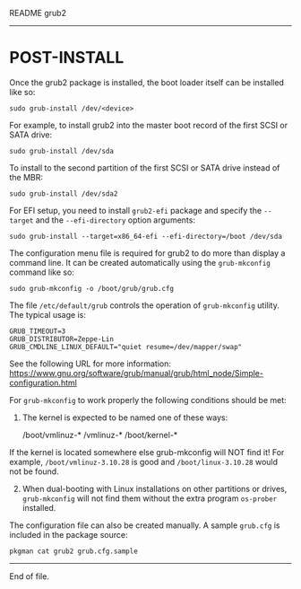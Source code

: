 README grub2

---


POST-INSTALL
============

Once the grub2 package is installed, the boot loader itself can be installed
like so:

    sudo grub-install /dev/<device>

For example, to install grub2 into the master boot record of the first SCSI or
SATA drive:

    sudo grub-install /dev/sda

To install to the second partition of the first SCSI or SATA drive instead of
the MBR:

    sudo grub-install /dev/sda2

For EFI setup, you need to install `grub2-efi` package and specify the
`--target` and the `--efi-directory` option arguments:

    sudo grub-install --target=x86_64-efi --efi-directory=/boot /dev/sda

The configuration menu file is required for grub2 to do more than display a
command line.  It can be created automatically using the `grub-mkconfig`
command like so:

    sudo grub-mkconfig -o /boot/grub/grub.cfg

The file `/etc/default/grub` controls the operation of `grub-mkconfig` utility.
The typical usage is:

    GRUB_TIMEOUT=3
    GRUB_DISTRIBUTOR=Zeppe-Lin
    GRUB_CMDLINE_LINUX_DEFAULT="quiet resume=/dev/mapper/swap"

See the following URL for more information:
https://www.gnu.org/software/grub/manual/grub/html_node/Simple-configuration.html

For `grub-mkconfig` to work properly the following conditions should be met:

1) The kernel is expected to be named one of these ways:

    /boot/vmlinuz-*  /vmlinuz-*  /boot/kernel-*

If the kernel is located somewhere else grub-mkconfig will NOT find it!  For
example, `/boot/vmlinuz-3.10.28` is good and `/boot/linux-3.10.28` would not
be found.

2) When dual-booting with Linux installations on other partitions or drives,
`grub-mkconfig` will not find them without the extra program `os-prober`
installed.

The configuration file can also be created manually.  A sample `grub.cfg` is
included in the package source:

    pkgman cat grub2 grub.cfg.sample


---

End of file.
